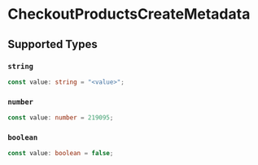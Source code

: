 # CheckoutProductsCreateMetadata


## Supported Types

### `string`

```typescript
const value: string = "<value>";
```

### `number`

```typescript
const value: number = 219095;
```

### `boolean`

```typescript
const value: boolean = false;
```

